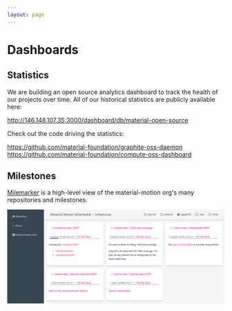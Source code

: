 ```yaml
---
layout: page
---
```


# Dashboards

## Statistics

We are building an open source analytics dashboard to track the health of our projects over time. All of our historical statistics are publicly available here:

http://146.148.107.35:3000/dashboard/db/material-open-source

Check out the code driving the statistics:

https://github.com/material-foundation/graphite-oss-daemon
https://github.com/material-foundation/compute-oss-dashboard

## Milestones

[Milemarker](https://material-motion.github.io/material-motion-milemarker/) is a high-level view of the material-motion org's many repositories and milestones.

![](../_assets/milemarker.png)